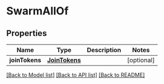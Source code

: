 # SwarmAllOf

## Properties
Name | Type | Description | Notes
------------ | ------------- | ------------- | -------------
**joinTokens** | [**JoinTokens**](JoinTokens.md) |  | [optional] 

[[Back to Model list]](../README.md#documentation-for-models) [[Back to API list]](../README.md#documentation-for-api-endpoints) [[Back to README]](../README.md)


